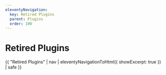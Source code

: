 ```yaml
---
eleventyNavigation:
  key: Retired Plugins
  parent: Plugins
  order: 100
---
```


# Retired Plugins

{{ "Retired Plugins" | nav | eleventyNavigationToHtml({ showExcerpt: true }) | safe }}
